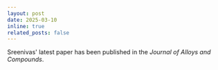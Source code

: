 ```yaml
---
layout: post
date: 2025-03-10
inline: true
related_posts: false
---
```


Sreenivas' latest paper has been published in the *Journal of Alloys and Compounds*.
